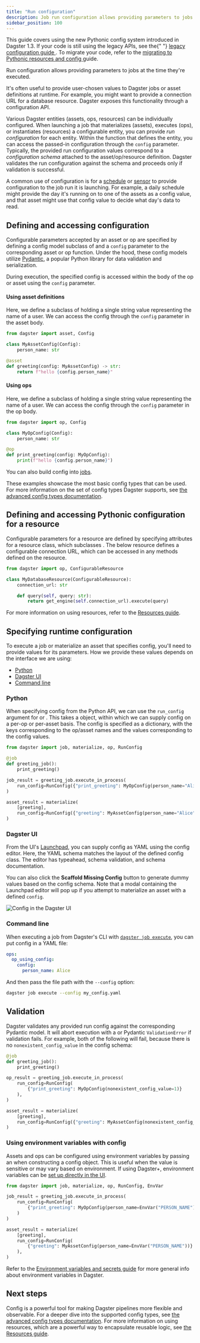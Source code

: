```yaml
---
title: "Run configuration"
description: Job run configuration allows providing parameters to jobs at the time they're executed.
sidebar_position: 100
---
```


<Note>
  This guide covers using the new Pythonic config system introduced in Dagster
  1.3. If your code is still using the legacy APIs, see the{" "}
  <a href="/concepts/configuration/config-schema-legacy">
    legacy configuration guide
  </a>
  . To migrate your code, refer to the <a href="/guides/dagster/migrating-to-pythonic-resources-and-config">
    migrating to Pythonic resources and config
  </a> guide.
</Note>

Run configuration allows providing parameters to jobs at the time they're executed.

It's often useful to provide user-chosen values to Dagster jobs or asset definitions at runtime. For example, you might want to provide a connection URL for a database resource. Dagster exposes this functionality through a configuration API.

Various Dagster entities (assets, ops, resources) can be individually configured. When launching a job that materializes (assets), executes (ops), or instantiates (resources) a configurable entity, you can provide _run configuration_ for each entity. Within the function that defines the entity, you can access the passed-in configuration through the `config` parameter. Typically, the provided run configuration values correspond to a _configuration schema_ attached to the asset/op/resource definition. Dagster validates the run configuration against the schema and proceeds only if validation is successful.

A common use of configuration is for a [schedule](/concepts/automation/schedules) or [sensor](/concepts/partitions-schedules-sensors/sensors) to provide configuration to the job run it is launching. For example, a daily schedule might provide the day it's running on to one of the assets as a config value, and that asset might use that config value to decide what day's data to read.

## Defining and accessing configuration

Configurable parameters accepted by an asset or op are specified by defining a config model subclass of <PyObject object="Config"/> and a `config` parameter to the corresponding asset or op function. Under the hood, these config models utilize [Pydantic](https://docs.pydantic.dev/), a popular Python library for data validation and serialization.

During execution, the specified config is accessed within the body of the op or asset using the `config` parameter.

<Tabs persistentKey="assetsorops">
<TabItem value="Using software-defined-assets">

#### Using asset definitions

Here, we define a subclass of <PyObject object="Config"/> holding a single string value representing the name of a user. We can access the config through the `config` parameter in the asset body.

```python file=/guides/dagster/pythonic_config/pythonic_config.py startafter=start_basic_asset_config endbefore=end_basic_asset_config dedent=4
from dagster import asset, Config

class MyAssetConfig(Config):
    person_name: str

@asset
def greeting(config: MyAssetConfig) -> str:
    return f"hello {config.person_name}"
```

</TabItem>
<TabItem value="Using ops and jobs">

#### Using ops

Here, we define a subclass of <PyObject object="Config"/> holding a single string value representing the name of a user. We can access the config through the `config` parameter in the op body.

```python file=/guides/dagster/pythonic_config/pythonic_config.py startafter=start_basic_op_config endbefore=end_basic_op_config dedent=4
from dagster import op, Config

class MyOpConfig(Config):
    person_name: str

@op
def print_greeting(config: MyOpConfig):
    print(f"hello {config.person_name}")
```

You can also build config into [jobs](/concepts/ops-jobs-graphs/jobs).

</TabItem>
</Tabs>

These examples showcase the most basic config types that can be used. For more information on the set of config types Dagster supports, see [the advanced config types documentation](/concepts/configuration/advanced-config-types).

## Defining and accessing Pythonic configuration for a resource

Configurable parameters for a resource are defined by specifying attributes for a resource class, which subclasses <PyObject object="ConfigurableResource"/>. The below resource defines a configurable connection URL, which can be accessed in any methods defined on the resource.

```python file=/guides/dagster/pythonic_config/pythonic_config.py startafter=start_basic_resource_config endbefore=end_basic_resource_config dedent=4
from dagster import op, ConfigurableResource

class MyDatabaseResource(ConfigurableResource):
    connection_url: str

    def query(self, query: str):
        return get_engine(self.connection_url).execute(query)
```

For more information on using resources, refer to the [Resources guide](/concepts/resources).

## Specifying runtime configuration

To execute a job or materialize an asset that specifies config, you'll need to provide values for its parameters. How we provide these values depends on the interface we are using:

- [Python](#python)
- [Dagster UI](#dagster-ui)
- [Command line](#command-line)

<Tabs persistentKey="configtype">
<TabItem value="Python">

### Python

When specifying config from the Python API, we can use the `run_config` argument for <PyObject object="JobDefinition" method="execute_in_process"/> or <PyObject object="materialize"/>. This takes a <PyObject object="RunConfig"/> object, within which we can supply config on a per-op or per-asset basis. The config is specified as a dictionary, with the keys corresponding to the op/asset names and the values corresponding to the config values.

```python file=/guides/dagster/pythonic_config/pythonic_config.py startafter=start_execute_with_config endbefore=end_execute_with_config dedent=4
from dagster import job, materialize, op, RunConfig

@job
def greeting_job():
    print_greeting()

job_result = greeting_job.execute_in_process(
    run_config=RunConfig({"print_greeting": MyOpConfig(person_name="Alice")})
)

asset_result = materialize(
    [greeting],
    run_config=RunConfig({"greeting": MyAssetConfig(person_name="Alice")}),
)
```

</TabItem>
<TabItem value="Dagster UI">

### Dagster UI

From the UI's [Launchpad](/concepts/webserver/ui#launchpad-tab), you can supply config as YAML using the config editor. Here, the YAML schema matches the layout of the defined config class. The editor has typeahead, schema validation, and schema documentation.

You can also click the **Scaffold Missing Config** button to generate dummy values based on the config schema. Note that a modal containing the Launchpad editor will pop up if you attempt to materialize an asset with a defined `config`.

<Image
alt="Config in the Dagster UI"
src="/images/concepts/config-ui.png"
width={3808}
height={2414}
/>

</TabItem>
<TabItem value="Command line">

### Command line

When executing a job from Dagster's CLI with [`dagster job execute`](/\_apidocs/cli#dagster-job-execute), you can put config in a YAML file:

```YAML file=/concepts/configuration/good.yaml
ops:
  op_using_config:
    config:
      person_name: Alice
```

And then pass the file path with the `--config` option:

```bash
dagster job execute --config my_config.yaml
```

</TabItem>
</Tabs>

## Validation

Dagster validates any provided run config against the corresponding Pydantic model. It will abort execution with a <PyObject object="DagsterInvalidConfigError"/> or Pydantic `ValidationError` if validation fails. For example, both of the following will fail, because there is no `nonexistent_config_value` in the config schema:

```python file=/guides/dagster/pythonic_config/pythonic_config.py startafter=start_execute_with_bad_config endbefore=end_execute_with_bad_config dedent=4
@job
def greeting_job():
    print_greeting()

op_result = greeting_job.execute_in_process(
    run_config=RunConfig(
        {"print_greeting": MyOpConfig(nonexistent_config_value=1)}
    ),
)

asset_result = materialize(
    [greeting],
    run_config=RunConfig({"greeting": MyAssetConfig(nonexistent_config_value=1)}),
)
```

### Using environment variables with config

Assets and ops can be configured using environment variables by passing an <PyObject object="EnvVar" /> when constructing a config object. This is useful when the value is sensitive or may vary based on environment. If using Dagster+, environment variables can be [set up directly in the UI](/guides/dagster/using-environment-variables-and-secrets).

```python file=/guides/dagster/pythonic_config/pythonic_config.py startafter=start_execute_with_config_envvar endbefore=end_execute_with_config_envvar dedent=4
from dagster import job, materialize, op, RunConfig, EnvVar

job_result = greeting_job.execute_in_process(
    run_config=RunConfig(
        {"print_greeting": MyOpConfig(person_name=EnvVar("PERSON_NAME"))}
    )
)

asset_result = materialize(
    [greeting],
    run_config=RunConfig(
        {"greeting": MyAssetConfig(person_name=EnvVar("PERSON_NAME"))}
    ),
)
```

Refer to the [Environment variables and secrets guide](/guides/dagster/using-environment-variables-and-secrets) for more general info about environment variables in Dagster.

## Next steps

Config is a powerful tool for making Dagster pipelines more flexible and observable. For a deeper dive into the supported config types, see [the advanced config types documentation](/concepts/configuration/advanced-config-types). For more information on using resources, which are a powerful way to encapsulate reusable logic, see [the Resources guide](/concepts/resources).
